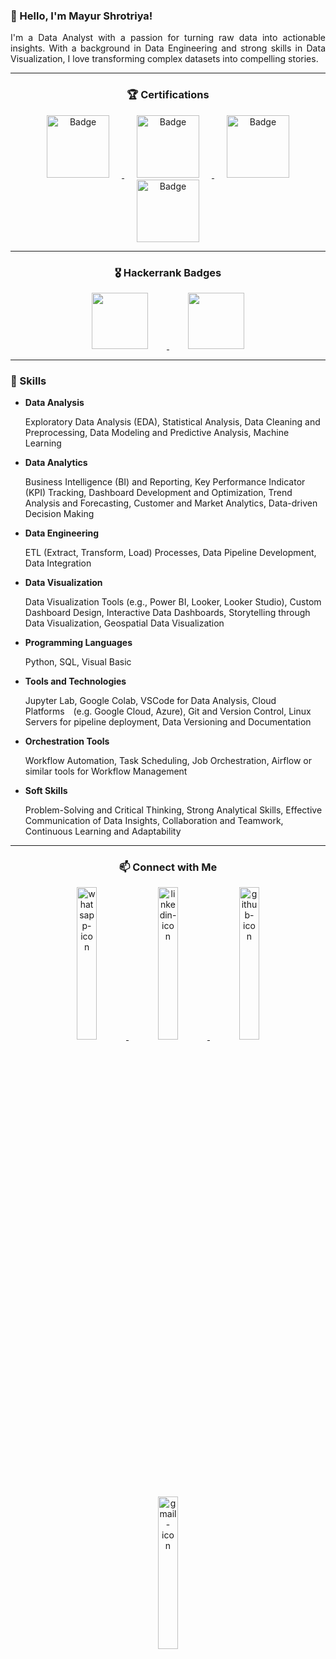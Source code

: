 ### 👋 Hello, I'm Mayur Shrotriya!

<p style="text-align: justify">
    I'm a Data Analyst with a passion for turning raw data into actionable insights. With a background in Data Engineering and strong skills in Data Visualization, I love transforming complex datasets into compelling stories.
</p>

***

<p align="center">
    <h3 style="text-align:center;">🏆 Certifications</h3>
</p>

<p align="center">
    <a href="https://www.coursera.org/account/accomplishments/specialization/certificate/HLYZCTKCM3ZL" target="_blank">
    <img style="height:100px;" href="google.com" src="https://drive.google.com/uc?export=download&id=1HFShwdDAz1zpvevNJGHrhFLiBJGyOnPS" alt="Badge" hspace="20">
    </a>
    <a href="https://www.credential.net/d05b287c-f7d5-4f95-b14c-22ec3132548c#gs.3b8eux" target="_blank">
    <img style="height:100px;" src="https://drive.google.com/uc?export=download&id=1eNgtxLeWswWq4hQTg6PT8MYTfQ6plobQ" alt="Badge" hspace="20">
    </a> 
    <a href="https://www.coursera.org/account/accomplishments/specialization/certificate/U5FV3T3JH874" target="_blank">
    <img style="height:100px;" src="https://drive.google.com/uc?export=download&id=1nYxALIxE1FSsoVMP4J-zjWFtJyF_DrV2" alt="Badge" hspace="20" >
    </a>
    <a href="https://www.theforage.com/badges/Cnia7guYSw52Ynn96/qtEr3fjmtRggDrrYG/Data%20Science%20&%20Advanced%20Analytics%20Virtual%20Experience%20Program/Mayur" target="_blank">
    <img style="height:100px;" src="https://drive.google.com/uc?export=download&id=1Y5Zi1PGLyoD-9cnUCioBNeFh_gyoX6aL" alt="Badge" hspace="20" >
    </a>
</p>

***

<p align="center">
    <h3 style="text-align:center;">🎖️ Hackerrank Badges</h3>
</p>

<p align="center">
    <a href="https://www.hackerrank.com/profile/mayur_sh">
        <img style="height:90px" src="https://drive.google.com/uc?export=download&id=1ATtw4ncbIBLHh2xuvZF5M5pJ7usvLAYo" alt="" hspace="30">
    </a>
    <a href="https://www.hackerrank.com/profile/mayur_sh">
        <img style="height:90px" src="https://drive.google.com/uc?export=download&id=1fPkY2gUuAxsAWUN4g6JS6ctBT33ZjA5g" alt="" hspace="30">
    </a>
</p>

***

### 🚀 Skills

<p align="justify">
<ul>
    <li><strong>
            Data Analysis
        </strong></li>
    <p>
        Exploratory Data Analysis (EDA), Statistical Analysis, Data Cleaning and Preprocessing, Data Modeling and
        Predictive Analysis, Machine Learning
    </p>
</ul>
<ul>
    <li><strong>
            Data Analytics
        </strong></li>
    <p>
        Business Intelligence (BI) and Reporting, Key Performance Indicator (KPI) Tracking, Dashboard Development and
        Optimization, Trend Analysis and Forecasting, Customer and Market Analytics, Data-driven Decision Making
    </p>
</ul>
<ul>
    <li><strong>
            Data Engineering
        </strong></li>
    <p>
        ETL (Extract, Transform, Load) Processes, Data Pipeline Development, Data Integration
    </p>
</ul>
<ul>
    <li><strong>
            Data Visualization
        </strong></li>
    <p>
        Data Visualization Tools (e.g., Power BI, Looker, Looker Studio), Custom Dashboard Design, Interactive Data
        Dashboards, Storytelling through Data Visualization, Geospatial Data Visualization
    </p>
</ul>
<ul>
    <li><strong>
            Programming Languages
        </strong></li>
    <p>
        Python, SQL, Visual Basic
    </p>
</ul>
<ul>
    <li><strong>
            Tools and Technologies
        </strong></li>
    <p>
        Jupyter Lab, Google Colab, VSCode for Data Analysis, Cloud Platforms (e.g. Google Cloud, Azure), Git and Version
        Control, Linux Servers for pipeline deployment, Data Versioning and Documentation
    </p>
</ul>
<ul>
    <li><strong>
            Orchestration Tools
        </strong></li>
    <p>
        Workflow Automation, Task Scheduling, Job Orchestration, Airflow or similar tools for Workflow Management
    </p>
</ul>
<ul>
    <li><strong>
            Soft Skills
        </strong></li>
    <p>
        Problem-Solving and Critical Thinking, Strong Analytical Skills, Effective Communication of Data Insights,
        Collaboration and Teamwork, Continuous Learning and Adaptability
    </p>
</ul>

</p>

***

<h3 style="text-align:center;">📫 Connect with Me</h3>

<p align="center">
    <a href="https://wa.me/919284999269" target="_blank">
        <img src="https://drive.google.com/thumbnail?id=1mdwT4obMTmtvHawcAs5ig4vlQ2-oxYzo" alt="whatsapp-icon" width="25%" height="auto">
    </a>
    <a href="https://www.linkedin.com/in/mayur-sh/" target="_blank">
        <img src="https://drive.google.com/thumbnail?id=13toM3454K63dYgyPH03nLUPYL0262tFC" alt="linkedin-icon" width="25%" height="auto">
    </a>
    <a href="https://github.com/mayur-sh" target="_blank">
        <img src="https://drive.google.com/thumbnail?id=1aSXwuGN4ZFwp3gwWtZTFh-fINlOmnII-" alt="github-icon" width="25%" height="auto">
    </a>
    <a href="mailto:mayurvs1998@gmail.com" target="_blank">
        <img src="https://drive.google.com/thumbnail?id=1ahdRXF4DXwBDAHXMdK1LiL6YKkVBiw0J" alt="gmail-icon" width="25%" height="auto">
    </a>
</p>






<!--
**mayur-sh/mayur-sh** is a ✨ _special_ ✨ repository because its `README.md` (this file) appears on your GitHub profile.
Here are some ideas to get you started:
- 🔭 I’m currently working on ...
- 🌱 I’m currently learning ...
- 👯 I’m looking to collaborate on ...
- 🤔 I’m looking for help with ...
- 💬 Ask me about ...
- 📫 How to reach me: ...
- 😄 Pronouns: ...
- ⚡ Fun fact: ...
-->
